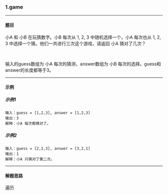 ### 1.game
----
#### 题目
小A 和 小B 在玩猜数字。小B 每次从 1, 2, 3 中随机选择一个，小A 每次也从 1, 2, 3 中选择一个猜。他们一共进行三次这个游戏，请返回 小A 猜对了几次？

 

输入的guess数组为 小A 每次的猜测，answer数组为 小B 每次的选择。guess和answer的长度都等于3。

----
#### 示例
##### 示例1
```
输入：guess = [1,2,3], answer = [1,2,3]
输出：3
解释：小A 每次都猜对了。
```

##### 示例2
```
输入：guess = [2,2,3], answer = [3,2,1]
输出：1
解释：小A 只猜对了第二次。
```

----
#### 解题思路
遍历
